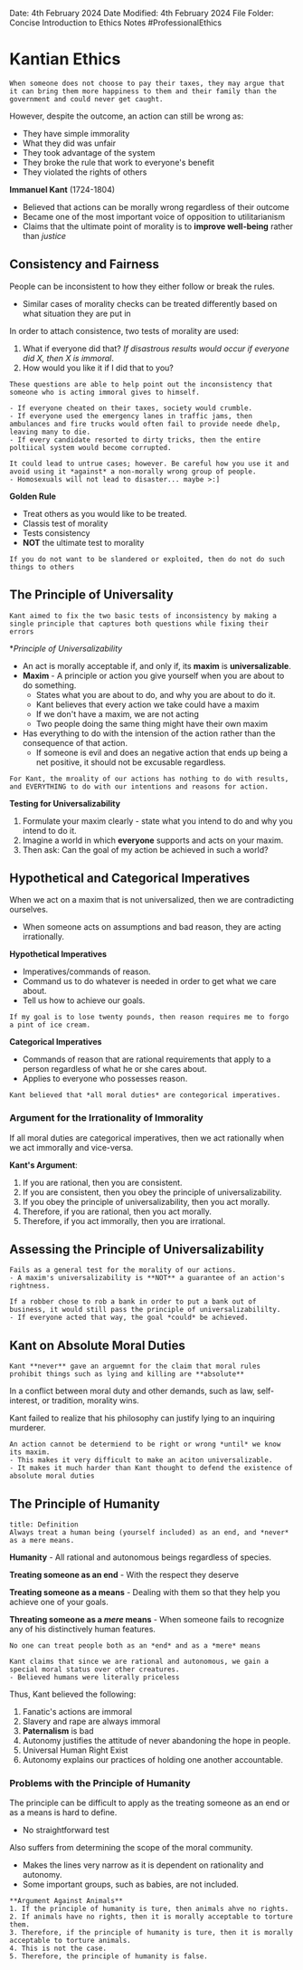 Date: 4th February 2024
Date Modified: 4th February 2024
File Folder: Concise Introduction to Ethics Notes
#ProfessionalEthics

# Kantian Ethics

```ad-example
When someone does not choose to pay their taxes, they may argue that it can bring them more happiness to them and their family than the government and could never get caught.
```

However, despite the outcome, an action can still be wrong as:
- They have simple immorality
- What they did was unfair
- They took advantage of the  system
- They broke the rule that work to everyone's benefit
- They violated the rights of others

**Immanuel Kant** (1724-1804)
- Believed that actions can be morally wrong regardless of their outcome
- Became one of the most important voice of opposition to utilitarianism
- Claims that the ultimate point of morality is to **improve well-being** rather than *justice*

## Consistency and Fairness

People can be inconsistent to how they either follow or break the rules.
- Similar cases of morality checks can be treated differently based on what situation they are put in

In order to attach consistence, two tests of morality are used:
1. What if everyone did that? *If disastrous results would occur if everyone did X, then X is immoral*.
2. How would you like it if I did that to you?

```ad-important
These questions are able to help point out the inconsistency that someone who is acting immoral gives to himself.
```

```ad-example
- If everyone cheated on their taxes, society would crumble.
- If everyone used the emergency lanes in traffic jams, then ambulances and fire trucks would often fail to provide neede dhelp, leaving many to die.
- If every candidate resorted to dirty tricks, then the entire poltiical system would become corrupted.
```

```ad-warning
It could lead to untrue cases; however. Be careful how you use it and avoid using it *against* a non-morally wrong group of people.
- Homosexuals will not lead to disaster... maybe >:]
```

**Golden Rule**
- Treat others as you would like to be treated.
- Classis test of morality
- Tests consistency
- **NOT** the ultimate test to morality

```ad-example
If you do not want to be slandered or exploited, then do not do such things to others
```

## The Principle of Universality

```ad-note
Kant aimed to fix the two basic tests of inconsistency by making a single principle that captures both questions while fixing their errors
```

**Principle of Universalizability*
- An act is morally acceptable if, and only if, its **maxim** is **universalizable**.
- **Maxim** - A principle or action you give yourself when you are about to do something.
	- States what you are about to do, and why you are about to do it.
	- Kant believes that every action we take could have a maxim
	- If we don't have a maxim, we are not acting
	- Two people doing the same thing might have their own maxim
- Has everything to do with the intension of the action rather than the consequence of that action.
	- If someone is evil and does an negative action that ends up being a net positive, it should not be excusable regardless.

```ad-note
For Kant, the mroality of our actions has nothing to do with results, and EVERYTHING to do with our intentions and reasons for action.
```


**Testing for Universalizability**
1. Formulate your maxim clearly - state what you intend to do and why you intend to do it.
2. Imagine a world in which **everyone** supports and acts on your maxim.
3. Then ask: Can the goal of my action be achieved in such a world?

## Hypothetical and Categorical Imperatives

When we act on a maxim that is not universalized, then we are contradicting ourselves.
- When someone acts on assumptions and bad reason, they are acting irrationally.

**Hypothetical Imperatives**
- Imperatives/commands of reason.
- Command us to do whatever is needed in order to get what we care about.
- Tell us how to achieve our goals.

```ad-example
If my goal is to lose twenty pounds, then reason requires me to forgo a pint of ice cream.
```

**Categorical Imperatives**
- Commands of reason that are rational requirements that apply to a person regardless of what he or she cares about.
- Applies to everyone who possesses reason.

```ad-note
Kant believed that *all moral duties* are contegorical imperatives.
```

### Argument for the Irrationality of Immorality

If all moral duties are categorical imperatives, then we act rationally when we act immorally and vice-versa.

**Kant's Argument**:
1. If you are rational, then you are consistent.
2. If you are consistent, then you obey the principle of universalizability.
3. If you obey the principle of universalizability, then you act morally.
4. Therefore, if you are rational, then you act morally.
5. Therefore, if you act immorally, then you are irrational.

## Assessing the Principle of Universalizability

```ad-warning
Fails as a general test for the morality of our actions.
- A maxim's universalizability is **NOT** a guarantee of an action's rightness.
```

```ad-example
If a robber chose to rob a bank in order to put a bank out of business, it would still pass the principle of universalizabililty.
- If everyone acted that way, the goal *could* be achieved.
```

## Kant on Absolute Moral Duties

```ad-note
Kant **never** gave an arguemnt for the claim that moral rules prohibit things such as lying and killing are **absolute**
```

In a conflict between moral duty and other demands, such as law, self-interest, or tradition, morality wins.

Kant failed to realize that his philosophy can justify lying to an inquiring murderer.

```ad-important
An action cannot be determiend to be right or wrong *until* we know its maxim.
- This makes it very difficult to make an aciton universalizable.
- It makes it much harder than Kant thought to defend the existence of absolute moral duties
```

## The Principle of Humanity

```ad-summary
title: Definition
Always treat a human being (yourself included) as an end, and *never* as a mere means.
```

**Humanity** - All rational and autonomous beings regardless of species.

**Treating someone as an end** - With the respect they deserve

**Treating someone as a means** - Dealing with them so that they help you achieve one of your goals.

**Threating someone as a *mere* means** - When someone fails to recognize any of his distinctively human features.

```ad-warning
No one can treat people both as an *end* and as a *mere* means
```

```ad-note
Kant claims that since we are rational and autonomous, we gain a special moral status over other creatures.
- Believed humans were literally priceless
```

Thus, Kant believed the following:
1. Fanatic's actions are immoral
2. Slavery and rape are always immoral
3. **Paternalism** is bad
4. Autonomy justifies the attitude of never abandoning the hope in people.
5. Universal Human Right Exist
6. Autonomy explains our practices of holding one another accountable.

### Problems with the Principle of Humanity

The principle can be difficult to apply as the treating someone as an end or as a means is hard to define.
- No straightforward test

Also suffers from determining the scope of the moral community.
- Makes the lines very narrow as it is dependent on rationality and autonomy.
- Some important groups, such as babies, are not included.

```ad-example
**Argument Against Animals**
1. If the principle of humanity is ture, then animals ahve no rights.
2. If animals have no rights, then it is morally acceptable to torture them.
3. Therefore, if the principle of humanity is ture, then it is morally acceptable to torture animals.
4. This is not the case.
5. Therefore, the principle of humanity is false.
```











